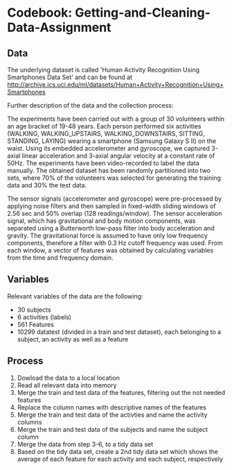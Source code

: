 # Codebook: Getting-and-Cleaning-Data-Assignment

## Data
The underlying dataset is called 'Human Activity Recognition Using Smartphones Data Set' and can be found at http://archive.ics.uci.edu/ml/datasets/Human+Activity+Recognition+Using+Smartphones

Further description of the data and the collection process:

The experiments have been carried out with a group of 30 volunteers within an age bracket of 19-48 years. Each person performed six activities (WALKING, WALKING_UPSTAIRS, WALKING_DOWNSTAIRS, SITTING, STANDING, LAYING) wearing a smartphone (Samsung Galaxy S II) on the waist. Using its embedded accelerometer and gyroscope, we captured 3-axial linear acceleration and 3-axial angular velocity at a constant rate of 50Hz. The experiments have been video-recorded to label the data manually. The obtained dataset has been randomly partitioned into two sets, where 70% of the volunteers was selected for generating the training data and 30% the test data.

The sensor signals (accelerometer and gyroscope) were pre-processed by applying noise filters and then sampled in fixed-width sliding windows of 2.56 sec and 50% overlap (128 readings/window). The sensor acceleration signal, which has gravitational and body motion components, was separated using a Butterworth low-pass filter into body acceleration and gravity. The gravitational force is assumed to have only low frequency components, therefore a filter with 0.3 Hz cutoff frequency was used. From each window, a vector of features was obtained by calculating variables from the time and frequency domain.


## Variables
Relevant variables of the data are the following:
  - 30 subjects
  - 6 activities (labels)
  - 561 Features
  - 10299 datatest (divided in a train and test dataset), each belonging to a subject, an activity as well as a feature
  
  
## Process
1. Dowload the data to a local location 
2. Read all relevant data into memory
3. Merge the train and test data of the features, filtering out the not needed features
4. Replace the column names with descriptive names of the features
5. Merge the train and test data of the activties and name the activity columns
6. Merge the train and test data of the subjects and name the subject column
7. Merge the data from step 3-6, to a tidy data set
8. Based on the tidy data set, create a 2nd tidy data set which shows the average of each feature for each activity and each subject, respectively
